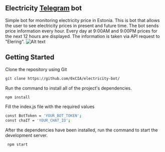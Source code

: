 ## Electricity [Telegram](https://t.me/elektrikell) bot
Simple bot for monitoring electricity price in Estonia. This is bot that allows the user to see electricity prices in present and future time. The bot sends price information every hour. Every day at 9:00AM and 9:00PM prices for the next 12 hours are displayed. The information is taken via API request to "Elering".
![Alt text](https://i.imgur.com/AWcN7Yu.png)

## Getting Started 
Clone the repository using Git
```sh
git clone https://github.com/0xCIA/electricity-bot/
```
Run the command to install all of the project's dependencies.
```sh
npm install
```
Fill the index.js file with the required values
```sh
const BotToken = 'YOUR_BOT_TOKEN'; 
const chaIT = 'YOUR_CHAT_ID';
```
After the dependencies have been installed, run the command to start the development server.
```sh
 npm start
```

